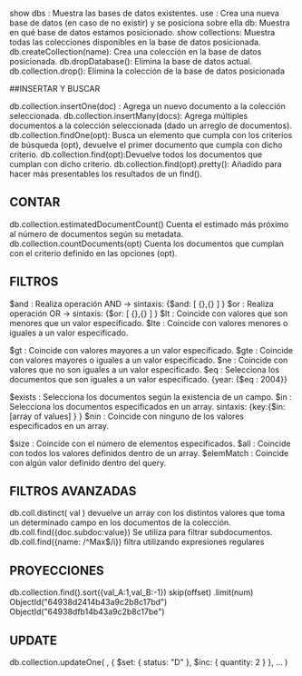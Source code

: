 show dbs : Muestra las bases de datos existentes.
use <db name>: Crea una nueva base de datos (en caso de no existir) y se posiciona sobre ella 
db: Muestra en qué base de datos estamos posicionado.
show collections: Muestra todas las colecciones disponibles en la base de datos posicionada.
db.createCollection(name): Crea una colección en la base de datos posicionada.
db.dropDatabase(): Elimina la base de datos actual.
db.collection.drop(): Elimina la colección de la base de datos posicionada

##INSERTAR Y BUSCAR

db.collection.insertOne(doc) : Agrega un nuevo documento a la colección seleccionada.
db.collection.insertMany(docs): Agrega múltiples documentos a la colección seleccionada (dado un arreglo de documentos).
db.collection.findOne(opt): Busca un elemento que cumpla con los criterios de búsqueda (opt), devuelve el primer documento que cumpla con dicho criterio.
db.collection.find(opt):Devuelve todos los documentos que cumplan con dicho criterio. 
db.collection.find(opt).pretty(): Añadido para hacer más presentables los resultados de un find().

## CONTAR
db.collection.estimatedDocumentCount() Cuenta el estimado más próximo  al número de documentos según su metadata.
db.collection.countDocuments(opt) Cuenta los documentos que cumplan con el criterio definido en las opciones (opt).

## FILTROS
$and : Realiza operación AND -> sintaxis: {$and: [ {},{} ] }
$or : Realiza operación OR -> sintaxis: {$or: [ {},{} ] }
$lt : Coincide con valores que son menores que un valor especificado.
$lte : Coincide con valores menores o iguales a un valor especificado.

$gt : Coincide con valores mayores a un valor especificado.
$gte : Coincide con valores mayores o iguales a un valor especificado.
$ne : Coincide con valores que no son iguales a un valor especificado.
$eq : Selecciona los documentos que son iguales a un valor especificado. {year: {$eq : 2004}}

$exists : Selecciona los documentos según la existencia de un campo.
$in : Selecciona los documentos especificados en un array. 
sintaxis: {key:{$in: [array of values] } }
$nin : Coincide con ninguno de los valores especificados en un array.

$size : Coincide con el número de elementos especificados.
$all : Coincide con todos los valores definidos dentro de un array.
$elemMatch : Coincide con algún valor definido dentro del query.

## FILTROS AVANZADAS
db.coll.distinct( val )
devuelve un array con los distintos valores que toma un determinado campo en los documentos de la colección.
db.coll.find({doc.subdoc:value})
Se utiliza para filtrar subdocumentos.
db.coll.find({name: /^Max$/i})
filtra utilizando expresiones regulares

## PROYECCIONES
db.collection.find().sort({val_A:1,val_B:-1})
skip(offset)
.limit(num) 
 ObjectId("64938d2414b43a9c2b8c17bd")
 ObjectId("64938dfb14b43a9c2b8c17be")

## UPDATE
 db.collection.updateOne(
   <query>,
   { $set: { status: "D" }, $inc: { quantity: 2 } },
   ...
)